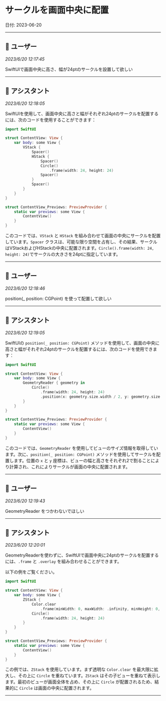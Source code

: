 # サークルを画面中央に配置

日付: 2023-06-20

---

## 👤 ユーザー
*2023/6/20 12:17:45*

SwiftUIで画面中央に高さ、幅が24ptのサークルを設置して欲しい

---

## 🤖 アシスタント
*2023/6/20 12:18:05*

SwiftUIを使用して、画面中央に高さと幅がそれぞれ24ptのサークルを配置するには、次のコードを使用することができます：

```swift
import SwiftUI

struct ContentView: View {
    var body: some View {
        VStack {
            Spacer()
            HStack {
                Spacer()
                Circle()
                    .frame(width: 24, height: 24)
                Spacer()
            }
            Spacer()
        }
    }
}

struct ContentView_Previews: PreviewProvider {
    static var previews: some View {
        ContentView()
    }
}
```

このコードでは、`VStack` と `HStack` を組み合わせて画面の中央にサークルを配置しています。`Spacer` クラスは、可能な限り空間を占有し、その結果、サークルはVStackおよびHStackの中央に配置されます。`Circle().frame(width: 24, height: 24)`でサークルの大きさを24ptに指定しています。

---

## 👤 ユーザー
*2023/6/20 12:18:46*

position(\_ position: CGPoint) を使って配置して欲しい

---

## 🤖 アシスタント
*2023/6/20 12:19:05*

SwiftUIの `position(_ position: CGPoint)` メソッドを使用して、画面の中央に高さと幅がそれぞれ24ptのサークルを配置するには、次のコードを使用できます：

```swift
import SwiftUI

struct ContentView: View {
    var body: some View {
        GeometryReader { geometry in
            Circle()
                .frame(width: 24, height: 24)
                .position(x: geometry.size.width / 2, y: geometry.size.height / 2)
        }
    }
}

struct ContentView_Previews: PreviewProvider {
    static var previews: some View {
        ContentView()
    }
}
```

このコードでは、`GeometryReader` を使用してビューのサイズ情報を取得しています。次に、`position(_ position: CGPoint)` メソッドを使用してサークルを配置します。位置の `x` と `y` 座標は、ビューの幅と高さをそれぞれ2で割ることにより計算され、これによりサークルが画面の中央に配置されます。

---

## 👤 ユーザー
*2023/6/20 12:19:43*

GeometryReader をつかわないでほしい

---

## 🤖 アシスタント
*2023/6/20 12:20:01*

GeometryReaderを使わずに、SwiftUIで画面中央に24ptのサークルを配置するには、`.frame` と `.overlay` を組み合わせることができます。

以下の例をご覧ください。

```swift
import SwiftUI

struct ContentView: View {
    var body: some View {
        ZStack {
            Color.clear
                .frame(minWidth: 0, maxWidth: .infinity, minHeight: 0, maxHeight: .infinity)
            Circle()
                .frame(width: 24, height: 24)
        }
    }
}

struct ContentView_Previews: PreviewProvider {
    static var previews: some View {
        ContentView()
    }
}
```

この例では、`ZStack` を使用しています。まず透明な `Color.clear` を最大限に拡大し、その上に `Circle` を重ねています。`ZStack` はその子ビューを重ねて表示します。最初のビューが画面全体を占め、その上に `Circle` が配置されるため、結果的に `Circle` は画面の中央に配置されます。

---
